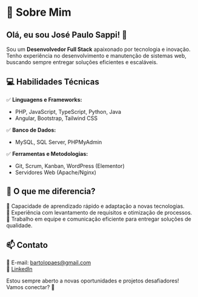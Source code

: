 # 🚀 Sobre Mim

## Olá, eu sou José Paulo Sappi! 👋
Sou um **Desenvolvedor Full Stack** apaixonado por tecnologia e inovação. Tenho experiência no desenvolvimento e manutenção de sistemas web, buscando sempre entregar soluções eficientes e escaláveis.

## 💻 Habilidades Técnicas

✅ **Linguagens e Frameworks:**
- PHP, JavaScript, TypeScript, Python, Java
- Angular, Bootstrap, Tailwind CSS

✅ **Banco de Dados:**
- MySQL, SQL Server, PHPMyAdmin

✅ **Ferramentas e Metodologias:**
- Git, Scrum, Kanban, WordPress (Elementor)
- Servidores Web (Apache/Nginx)

## 🎯 O que me diferencia?

🔹 Capacidade de aprendizado rápido e adaptação a novas tecnologias.  
🔹 Experiência com levantamento de requisitos e otimização de processos.  
🔹 Trabalho em equipe e comunicação eficiente para entregar soluções de qualidade.  

## 📫 Contato

📧 E-mail: bartolopaes@gmail.com  
💼 [LinkedIn](https://www.linkedin.com/in/josepaulosappi)  

Estou sempre aberto a novas oportunidades e projetos desafiadores! Vamos conectar? 🚀

